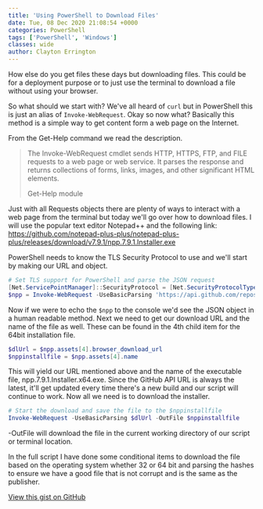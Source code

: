 ```yaml
---
title: 'Using PowerShell to Download Files'
date: Tue, 08 Dec 2020 21:08:54 +0000
categories: PowerShell
tags: ['PowerShell', 'Windows']
classes: wide
author: Clayton Errington
---
```


How else do you get files these days but downloading files. This could be for a deployment purpose or to just use the terminal to download a file without using your browser.

So what should we start with? We've all heard of `curl` but in PowerShell this is just an alias of `Invoke-WebRequest`. Okay so now what? Basically this method is a simple way to get content form a web page on the Internet.

From the Get-Help command we read the description.

> The Invoke-WebRequest cmdlet sends HTTP, HTTPS, FTP, and FILE requests to a web page or web service. It parses the response and returns collections of forms, links, images, and other significant HTML elements.
> 
> Get-Help module

Just with all Requests objects there are plenty of ways to interact with a web page from the terminal but today we'll go over how to download files. I will use the popular text editor Notepad++ and the following link: https://github.com/notepad-plus-plus/notepad-plus-plus/releases/download/v7.9.1/npp.7.9.1.Installer.exe

PowerShell needs to know the TLS Security Protocol to use and we'll start by making our URL and object.

```powershell
# Set TLS support for PowerShell and parse the JSON request
[Net.ServicePointManager]::SecurityProtocol = [Net.SecurityProtocolType]::Tls12
$npp = Invoke-WebRequest -UseBasicParsing 'https://api.github.com/repos/notepad-plus-plus/notepad-plus-plus/releases/latest' | ConvertFrom-Json
```

Now if we were to echo the `$npp` to the console we'd see the JSON object in a human readable method. Next we need to get our download URL and the name of the file as well. These can be found in the 4th child item for the 64bit installation file.

```powershell
$dlUrl = $npp.assets[4].browser_download_url 
$nppinstallfile = $npp.assets[4].name
```

This will yield our URL mentioned above and the name of the executable file, npp.7.9.1.Installer.x64.exe. Since the GitHub API URL is always the latest, it'll get updated every time there's a new build and our script will continue to work. Now all we need is to download the installer.

```powershell
# Start the download and save the file to the $nppinstallfile
Invoke-WebRequest -UseBasicParsing $dlUrl -OutFile $nppinstallfile
```

-OutFile will download the file in the current working directory of our script or terminal location.

In the full script I have done some conditional items to download the file based on the operating system whether 32 or 64 bit and parsing the hashes to ensure we have a good file that is not corrupt and is the same as the publisher.

<a href="https://gist.github.com/cjerrington/bc95d40750c04680d814dc42fda2b6c6">View this gist on GitHub</a>